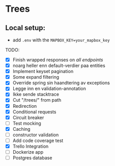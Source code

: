 # Trees 

## Local setup:
* add `.env` with the `MAPBOX_KEY=your_mapbox_key`


TODO: 
- [X] Finish wrapped responses on _all endpoints_ 
- [X] noarg heller enn default-verdier paa entities 
- [X] Implement keyset pagination 
- [X] Some expand filtering 
- [X] Override spring sin haandtering av exceptions 
- [X] Legge inn en validation-annotation
- [X] Ikke sende stacktrace  
- [X] Cut "/trees/" from path
- [X] Redirection 
- [X] Conditional requests
- [X] Circuit breaker 
- [ ] Test mocking 
- [X] Caching 
- [ ] constructor validation
- [ ] Add code coverage test 
- [X] Trello Integration
- [ ] Dockerize app
- [ ] Postgres database 
